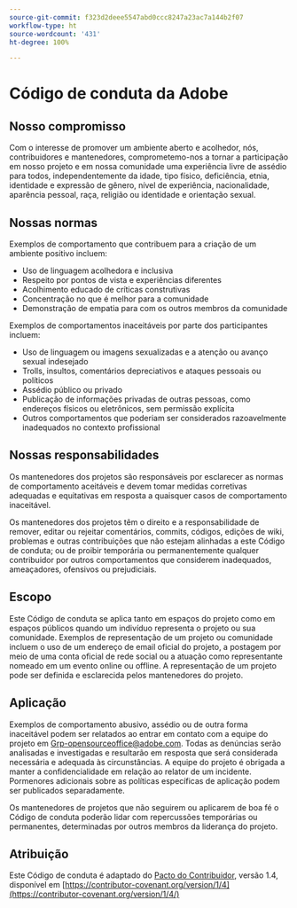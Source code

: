 ```yaml
---
source-git-commit: f323d2deee5547abd0ccc8247a23ac7a144b2f07
workflow-type: ht
source-wordcount: '431'
ht-degree: 100%

---
```

# Código de conduta da Adobe

## Nosso compromisso

Com o interesse de promover um ambiente aberto e acolhedor, nós, contribuidores e mantenedores, comprometemo-nos a tornar a participação em nosso projeto e em nossa comunidade uma experiência livre de assédio para todos, independentemente da idade, tipo físico, deficiência, etnia, identidade e expressão de gênero, nível de experiência, nacionalidade, aparência pessoal, raça, religião ou identidade e orientação sexual.

## Nossas normas

Exemplos de comportamento que contribuem para a criação de um ambiente positivo incluem:

* Uso de linguagem acolhedora e inclusiva
* Respeito por pontos de vista e experiências diferentes
* Acolhimento educado de críticas construtivas
* Concentração no que é melhor para a comunidade
* Demonstração de empatia para com os outros membros da comunidade

Exemplos de comportamentos inaceitáveis por parte dos participantes incluem:

* Uso de linguagem ou imagens sexualizadas e a atenção ou avanço sexual indesejado
* Trolls, insultos, comentários depreciativos e ataques pessoais ou políticos
* Assédio público ou privado
* Publicação de informações privadas de outras pessoas, como endereços físicos ou eletrônicos, sem permissão explícita
* Outros comportamentos que poderiam ser considerados razoavelmente inadequados no contexto profissional

## Nossas responsabilidades

Os mantenedores dos projetos são responsáveis por esclarecer as normas de comportamento aceitáveis e devem tomar medidas corretivas adequadas e equitativas em resposta a quaisquer casos de comportamento inaceitável.

Os mantenedores dos projetos têm o direito e a responsabilidade de remover, editar ou rejeitar comentários, commits, códigos, edições de wiki, problemas e outras contribuições que não estejam alinhadas a este Código de conduta; ou de proibir temporária ou permanentemente qualquer contribuidor por outros comportamentos que considerem inadequados, ameaçadores, ofensivos ou prejudiciais.

## Escopo

Este Código de conduta se aplica tanto em espaços do projeto como em espaços públicos quando um indivíduo representa o projeto ou sua comunidade. Exemplos de representação de um projeto ou comunidade incluem o uso de um endereço de email oficial do projeto, a postagem por meio de uma conta oficial de rede social ou a atuação como representante nomeado em um evento online ou offline. A representação de um projeto pode ser definida e esclarecida pelos mantenedores do projeto.

## Aplicação

Exemplos de comportamento abusivo, assédio ou de outra forma inaceitável podem ser relatados ao entrar em contato com a equipe do projeto em Grp-opensourceoffice@adobe.com. Todas as denúncias serão analisadas e investigadas e resultarão em resposta que será considerada necessária e adequada às circunstâncias. A equipe do projeto é obrigada a manter a confidencialidade em relação ao relator de um incidente.
Pormenores adicionais sobre as políticas específicas de aplicação podem ser publicados separadamente.

Os mantenedores de projetos que não seguirem ou aplicarem de boa fé o Código de conduta poderão lidar com repercussões temporárias ou permanentes, determinadas por outros membros da liderança do projeto.

## Atribuição

Este Código de conduta é adaptado do [Pacto do Contribuidor](https://contributor-covenant.org), versão 1.4, disponível em [https://contributor-covenant.org/version/1/4](https://contributor-covenant.org/version/1/4/)
